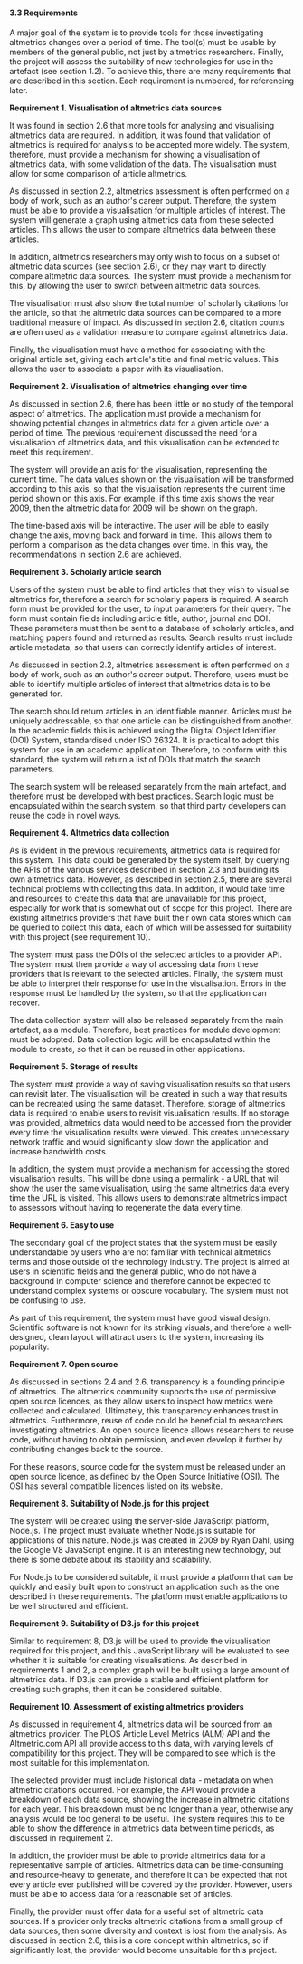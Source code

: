 <div class="page-break-avoid">

#### 3.3 Requirements

A major goal of the system is to provide tools for those investigating altmetrics changes over a period of time. The tool(s) must be usable by members of the general public, not just by altmetrics researchers. Finally, the project will assess the suitability of new technologies for use in the artefact (see section 1.2). To achieve this, there are many requirements that are described in this section. Each requirement is numbered, for referencing later.

</div>

__Requirement 1. Visualisation of altmetrics data sources__

It was found in section 2.6 that more tools for analysing and visualising altmetrics data are required. In addition, it was found that validation of altmetrics is required for analysis to be accepted more widely. The system, therefore, must provide a mechanism for showing a visualisation of altmetrics data, with some validation of the data. The visualisation must allow for some comparison of article altmetrics.

As discussed in section 2.2, altmetrics assessment is often performed on a body of work, such as an author's career output. Therefore, the system must be able to provide a visualisation for multiple articles of interest. The system will generate a graph using altmetrics data from these selected articles. This allows the user to compare altmetrics data between these articles.

In addition, altmetrics researchers may only wish to focus on a subset of altmetric data sources (see section 2.6), or they may want to directly compare altmetric data sources. The system must provide a mechanism for this, by allowing the user to switch between altmetric data sources.

The visualisation must also show the total number of scholarly citations for the article, so that the altmetric data sources can be compared to a more traditional measure of impact. As discussed in section 2.6, citation counts are often used as a validation measure to compare against altmetrics data.

Finally, the visualisation must have a method for associating with the original article set, giving each article's title and final metric values. This allows the user to associate a paper with its visualisation.

__Requirement 2. Visualisation of altmetrics changing over time__

As discussed in section 2.6, there has been little or no study of the temporal aspect of altmetrics. The application must provide a mechanism for showing potential changes in altmetrics data for a given article over a period of time. The previous requirement discussed the need for a visualisation of altmetrics data, and this visualisation can be extended to meet this requirement.

The system will provide an axis for the visualisation, representing the current time. The data values shown on the visualisation will be transformed according to this axis, so that the visualisation represents the current time period shown on this axis. For example, if this time axis shows the year 2009, then the altmetric data for 2009 will be shown on the graph.

The time-based axis will be interactive. The user will be able to easily change the axis, moving back and forward in time. This allows them to perform a comparison as the data changes over time. In this way, the recommendations in section 2.6 are achieved.

__Requirement 3. Scholarly article search__

Users of the system must be able to find articles that they wish to visualise altmetrics for, therefore a search for scholarly papers is required. A search form must be provided for the user, to input parameters for their query. The form must contain fields including article title, author, journal and DOI. These parameters must then be sent to a database of scholarly articles, and matching papers found and returned as results. Search results must include article metadata, so that users can correctly identify articles of interest.

As discussed in section 2.2, altmetrics assessment is often performed on a body of work, such as an author's career output. Therefore, users must be able to identify multiple articles of interest that altmetrics data is to be generated for.

The search should return articles in an identifiable manner. Articles must be uniquely addressable, so that one article can be distinguished from another. In the academic fields this is achieved using the Digital Object Identifier (DOI) System, standardised under ISO 26324. It is practical to adopt this system for use in an academic application. Therefore, to conform with this standard, the system will return a list of DOIs that match the search parameters.

The search system will be released separately from the main artefact, and therefore must be developed with best practices. Search logic must be encapsulated within the search system, so that third party developers can reuse the code in novel ways.

__Requirement 4. Altmetrics data collection__

As is evident in the previous requirements, altmetrics data is required for this system. This data could be generated by the system itself, by querying the APIs of the various services described in section 2.3 and building its own altmetrics data. However, as described in section 2.5, there are several technical problems with collecting this data. In addition, it would take time and resources to create this data that are unavailable for this project, especially for work that is somewhat out of scope for this project. There are existing altmetrics providers that have built their own data stores which can be queried to collect this data, each of which will be assessed for suitability with this project (see requirement 10).

The system must pass the DOIs of the selected articles to a provider API. The system must then provide a way of accessing data from these providers that is relevant to the selected articles. Finally, the system must be able to interpret their response for use in the visualisation. Errors in the response must be handled by the system, so that the application can recover.

The data collection system will also be released separately from the main artefact, as a module. Therefore, best practices for module development must be adopted. Data collection logic will be encapsulated within the module to create, so that it can be reused in other applications.

__Requirement 5. Storage of results__

The system must provide a way of saving visualisation results so that users can revisit later. The visualisation will be created in such a way that results can be recreated using the same dataset. Therefore, storage of altmetrics data is required to enable users to revisit visualisation results. If no storage was provided, altmetrics data would need to be accessed from the provider every time the visualisation results were viewed. This creates unnecessary network traffic and would significantly slow down the application and increase bandwidth costs.

In addition, the system must provide a mechanism for accessing the stored visualisation results. This will be done using a permalink - a URL that will show the user the same visualisation, using the same altmetrics data every time the URL is visited. This allows users to demonstrate altmetrics impact to assessors without having to regenerate the data every time.

__Requirement 6. Easy to use__

The secondary goal of the project states that the system must be easily understandable by users who are not familiar with technical altmetrics terms and those outside of the technology industry. The project is aimed at users in scientific fields and the general public, who do not have a background in computer science and therefore cannot be expected to understand complex systems or obscure vocabulary. The system must not be confusing to use.

As part of this requirement, the system must have good visual design. Scientific software is not known for its striking visuals, and therefore a well-designed, clean layout will attract users to the system, increasing its popularity.

__Requirement 7. Open source__

As discussed in sections 2.4 and 2.6, transparency is a founding principle of altmetrics. The altmetrics community supports the use of permissive open source licences, as they allow users to inspect how metrics were collected and calculated. Ultimately, this transparency enhances trust in altmetrics. Furthermore, reuse of code could be beneficial to researchers investigating altmetrics. An open source licence allows researchers to reuse code, without having to obtain permission, and even develop it further by contributing changes back to the source.

For these reasons, source code for the system must be released under an open source licence, as defined by the Open Source Initiative (OSI). The OSI has several compatible licences listed on its website.

__Requirement 8. Suitability of Node.js for this project__

The system will be created using the server-side JavaScript platform, Node.js. The project must evaluate whether Node.js is suitable for applications of this nature. Node.js was created in 2009 by Ryan Dahl, using the Google V8 JavaScript engine. It is an interesting new technology, but there is some debate about its stability and scalability.

For Node.js to be considered suitable, it must provide a platform that can be quickly and easily built upon to construct an application such as the one described in these requirements. The platform must enable applications to be well structured and efficient.

__Requirement 9. Suitability of D3.js for this project__

Similar to requirement 8, D3.js will be used to provide the visualisation required for this project, and this JavaScript library will be evaluated to see whether it is suitable for creating visualisations. As described in requirements 1 and 2, a complex graph will be built using a large amount of altmetrics data. If D3.js can provide a stable and efficient platform for creating such graphs, then it can be considered suitable.

__Requirement 10. Assessment of existing altmetrics providers__

As discussed in requirement 4, altmetrics data will be sourced from an altmetrics provider. The PLOS Article Level Metrics (ALM) API and the Altmetric.com API all provide access to this data, with varying levels of compatibility for this project. They will be compared to see which is the most suitable for this implementation.

The selected provider must include historical data - metadata on when altmetric citations occurred. For example, the API would provide a breakdown of each data source, showing the increase in altmetric citations for each year. This breakdown must be no longer than a year, otherwise any analysis would be too general to be useful. The system requires this to be able to show the difference in altmetrics data between time periods, as discussed in requirement 2.

In addition, the provider must be able to provide altmetrics data for a representative sample of articles. Altmetrics data can be time-consuming and resource-heavy to generate, and therefore it can be expected that not every article ever published will be covered by the provider. However, users must be able to access data for a reasonable set of articles.

Finally, the provider must offer data for a useful set of altmetric data sources. If a provider only tracks altmetric citations from a small group of data sources, then some diversity and context is lost from the analysis. As discussed in section 2.6, this is a core concept within altmetrics, so if significantly lost, the provider would become unsuitable for this project.

